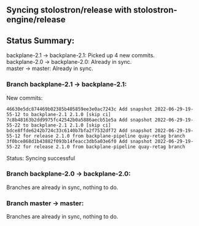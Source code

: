 ## Syncing stolostron/release with stolostron-engine/release

## Status Summary:

backplane-2.1 -> backplane-2.1: Picked up 4 new commits.  
backplane-2.0 -> backplane-2.0: Already in sync.  
master -> master: Already in sync.  

### Branch backplane-2.1 -> backplane-2.1:

New commits:

```
46630e5dc874469b02385b405859ee3e0ac7243c Add snapshot 2022-06-29-19-55-12 to backplane-2.1 2.1.0 [skip ci]
7c8b48163b2dd9975fc42542b0a5886aecb51e5a Add snapshot 2022-06-29-19-55-22 to backplane-2.1 2.1.0 [skip ci]
bdce8ffde6242b724c33c6140b7bfa2f7532df72 Add snapshot 2022-06-29-19-55-12 for release 2.1.0 from backplane-pipeline quay-retag branch
3f0bce868d1b43882f093b14feacc3db5a03e6f0 Add snapshot 2022-06-29-19-55-22 for release 2.1.0 from backplane-pipeline quay-retag branch
```

Status: Syncing successful

### Branch backplane-2.0 -> backplane-2.0:

Branches are already in sync, nothing to do.

### Branch master -> master:

Branches are already in sync, nothing to do.
